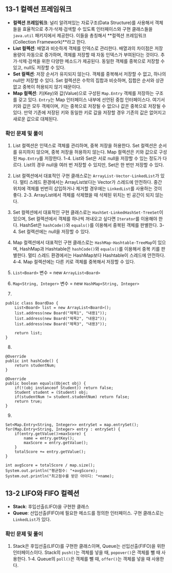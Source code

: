## 13-1 컬렉션 프레임워크

- **컬렉션 프레임워크**: 널리 알려져있는 자료구조(Data Structure)를 사용해서 객체들을 효율적으로 추가·삭제·검색할 수 있도록 인터페이스와 구현 클래스들을 `java.util` 패키지에서 제공한다. 이들을 총칭해서 **컬렉션 프레임워크(Collection Framework)**라고 한다.
- **List 컬렉션**: 배열과 비슷하게 객체를 인덱스로 관리한다. 배열과의 차이점은 저장 용량이 자동으로 증가하며, 객체를 저장할 때 자동 인덱스가 부여된다는 것이다. 추가·삭제·검색을 위한 다양한 메소드가 제공된다. 동일한 객체를 중복으로 저장할 수 있고, null도 저장할 수 있다.
- **Set 컬렉션**: 저장 순서가 유지되지 않는다. 객체를 중복해서 저장할 수 없고, 하나의 null만 저장할 수 있다. Set 컬렉션은 수학의 집합과 비슷하며, 집합은 순서와 상관없고 중복이 허용되지 않기 때문이다.
- **Map 컬렉션**: 키(Key)와 값(Value)으로 구성된 `Map.Entry` 객체를 저장하는 구조를 갖고 있다. `Entry`는 Map 인터페이스 내부에 선언된 중첩 인터페이스다. 여기서 키와 값은 모두 객체이며, 키는 중복으로 저장될 수 없으나 값은 중복으로 저장될 수 있다. 만약 기존에 저장된 키와 동일한 키로 값을 저장할 경우 기존의 값은 없어지고 새로운 값으로 대체된다.

### 확인 문제 및 풀이

1. List 컬렉션은 인덱스로 객체를 관리하며, 중복 저장을 허용한다. Set 컬렉션은 순서를 유지하지 않으며, 중복 저장을 허용하지 않는다. Map 컬렉션은 키와 값으로 구성된 `Map.Entry`를 저장한다.
   1-4. List와 Set은 서로 null을 저장할 수 있는 정도가 다르다. List의 경우 null을 여러 번 저장할 수 있지만, Set은 한 번만 저장할 수 있다.

2. List 컬렉션에서 대표적인 구현 클래스로는 `ArrayList·Vector·LinkedList`가 있다. 멀티 스레드 환경에서는 ArrayList보다는 Vector가 스레드에 안전하다. 중간 위치에 객체를 빈번히 삽입하거나 제거할 경우에는 `LinkedList`를 사용하는 것이 좋다.
   2-3. ArrayList에서 객체를 삭제했을 때 삭제된 위치는 빈 공간이 되지 않는다.

3. Set 컬렉션에서 대표적인 구현 클래스로는 `HashSet·LinkedHashSet·TreeSet`이 있으며, Set 컬렉션에서 객체를 하나씩 꺼내오고 싶다면 `Iterator`를 이용해야 한다. HashSet은 `hashCode()`와 `equals()`를 이용해서 중복된 객체를 판별한다.
   3-4. Set 컬렉션에는 null을 저장할 수 있다.
4. Map 컬렉션에서 대표적인 구현 클래스로는 `HashMap·Hashtable·TreeMap`이 있으며, HashMap과 Hashtable은 `hashCode()`와 `equals()`를 이용해서 중복 키를 판별한다. 멀티 스레드 환경에서는 HashMap보다 Hashtable이 스레드에 안전하다.
   4-4. Map 컬렉션에는 다른 키로 객체를 중복해서 저장할 수 있다.
5. `List<Board>` 변수 = new `ArrayList<Board>`
6. `Map<String, Integer>` 변수 = new `HashMap<String, Integer>`
7.

```
public class BoardDao {
	List<Board> list = new ArrayList<Board>();
	list.address(new Board("제목1", "내용1"));
	list.address(new Board("제목2", "내용2"));
	list.address(new Board("제목3", "내용3"));

	return list;
}
```

8.

```
@Override
public int hashCode() {
	return studentNum;
}

@Override
public boolean equals(Object obj) {
	if(!(obj instanceof Student)) return false;
	Student student = (Student) obj;
	if(studentNum != student.studentNum) return false;
	return true;
}
```

9.

```
Set<Map.Entry<String, Integer>> entrySet = map.entrySet();
for(Map.Entry<String, Integer> entry : entrySet) {
	if(entry.getValue()>maxScore) {
		name = entry.getKey();
		maxScore = entry.getValue();
	}
	totalScore += entry.getValue();
}

int avgScore = totalScore / map.size();
System.out.println("평균점수: "+avgScore);
System.out.println("최고점수를 받은 아이디: "+name);
```

## 13-2 LIFO와 FIFO 컬렉션

- **Stack**: 후입선출(LIFO)을 구현한 클래스
- **Queue**: 선입선출(FIFO)에 필요한 메소드를 정의한 인터페이스. 구현 클래스로는 `LinkedList`가 있다.

### 확인 문제 및 풀이

1. Stack은 후입선출(LIFO)를 구현한 클래스이며, Queue는 선입선출(FIFO)을 위한 인터페이스이다. Stack의 `push()`는 객체를 넣을 때, `popover()`은 객체를 뺄 때 사용한다.
   1-4. Queue의 `poll()`은 객체를 뺄 때, `offer()`는 객체를 넣을 때 사용한다.
